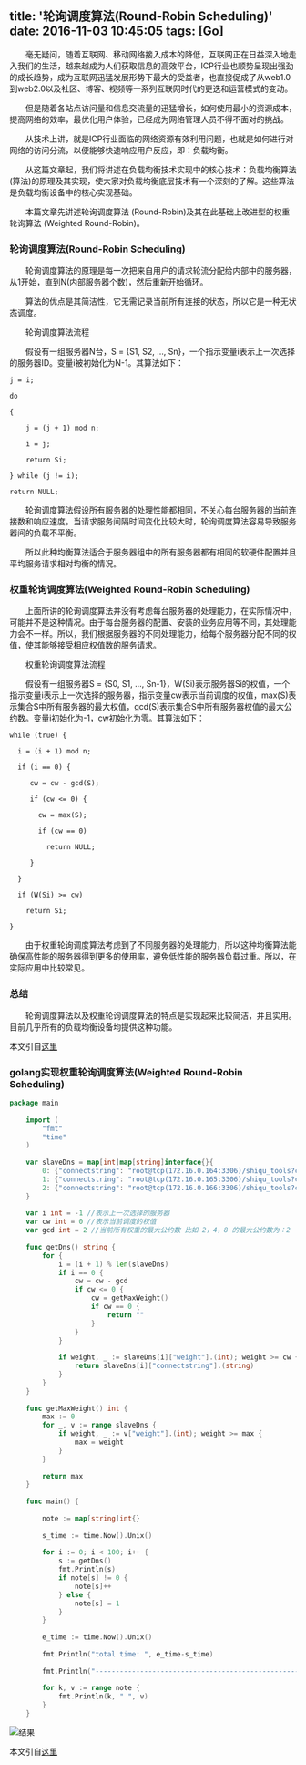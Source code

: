 title: '轮询调度算法(Round-Robin Scheduling)'
date: 2016-11-03 10:45:05
tags: [Go]
---

　　毫无疑问，随着互联网、移动网络接入成本的降低，互联网正在日益深入地走入我们的生活，越来越成为人们获取信息的高效平台，ICP行业也顺势呈现出强劲的成长趋势，成为互联网迅猛发展形势下最大的受益者，也直接促成了从web1.0到web2.0以及社区、博客、视频等一系列互联网时代的更迭和运营模式的变动。

　　但是随着各站点访问量和信息交流量的迅猛增长，如何使用最小的资源成本，提高网络的效率，最优化用户体验，已经成为网络管理人员不得不面对的挑战。

　　从技术上讲，就是ICP行业面临的网络资源有效利用问题，也就是如何进行对网络的访问分流，以便能够快速响应用户反应，即：负载均衡。

<!-- more -->
　　从这篇文章起，我们将讲述在负载均衡技术实现中的核心技术：负载均衡算法(算法)的原理及其实现，使大家对负载均衡底层技术有一个深刻的了解。这些算法是负载均衡设备中的核心实现基础。

　　本篇文章先讲述轮询调度算法 (Round-Robin)及其在此基础上改进型的权重轮询算法 (Weighted Round-Robin)。
　　
### 轮询调度算法(Round-Robin Scheduling)

　　轮询调度算法的原理是每一次把来自用户的请求轮流分配给内部中的服务器，从1开始，直到N(内部服务器个数)，然后重新开始循环。

　　算法的优点是其简洁性，它无需记录当前所有连接的状态，所以它是一种无状态调度。

　　轮询调度算法流程

　　假设有一组服务器N台，S = {S1, S2, …, Sn}，一个指示变量i表示上一次选择的服务器ID。变量i被初始化为N-1。其算法如下：

```
j = i;

do

{

	j = (j + 1) mod n;

	i = j;

	return Si;

} while (j != i);

return NULL;
```

　　轮询调度算法假设所有服务器的处理性能都相同，不关心每台服务器的当前连接数和响应速度。当请求服务间隔时间变化比较大时，轮询调度算法容易导致服务器间的负载不平衡。

　　所以此种均衡算法适合于服务器组中的所有服务器都有相同的软硬件配置并且平均服务请求相对均衡的情况。
　　
### 权重轮询调度算法(Weighted Round-Robin Scheduling)

　　上面所讲的轮询调度算法并没有考虑每台服务器的处理能力，在实际情况中，可能并不是这种情况。由于每台服务器的配置、安装的业务应用等不同，其处理能力会不一样。所以，我们根据服务器的不同处理能力，给每个服务器分配不同的权值，使其能够接受相应权值数的服务请求。

　　权重轮询调度算法流程

　　假设有一组服务器S = {S0, S1, …, Sn-1}，W(Si)表示服务器Si的权值，一个指示变量i表示上一次选择的服务器，指示变量cw表示当前调度的权值，max(S)表示集合S中所有服务器的最大权值，gcd(S)表示集合S中所有服务器权值的最大公约数。变量i初始化为-1，cw初始化为零。其算法如下：

```
while (true) {

  i = (i + 1) mod n;

  if (i == 0) {

     cw = cw - gcd(S);

     if (cw <= 0) {

       cw = max(S);

       if (cw == 0)

         return NULL;

     }

  }

  if (W(Si) >= cw)

    return Si;

}
```

　　由于权重轮询调度算法考虑到了不同服务器的处理能力，所以这种均衡算法能确保高性能的服务器得到更多的使用率，避免低性能的服务器负载过重。所以，在实际应用中比较常见。

### 总结

　　轮询调度算法以及权重轮询调度算法的特点是实现起来比较简洁，并且实用。目前几乎所有的负载均衡设备均提供这种功能。

本文引自[这里](http://blog.163.com/s_u/blog/static/1330836720105233102894/)

### golang实现权重轮询调度算法(Weighted Round-Robin Scheduling)

```go
package main
     
    import (
    	"fmt"
    	"time"
    )
     
    var slaveDns = map[int]map[string]interface{}{
    	0: {"connectstring": "root@tcp(172.16.0.164:3306)/shiqu_tools?charset=utf8", "weight": 2},
    	1: {"connectstring": "root@tcp(172.16.0.165:3306)/shiqu_tools?charset=utf8", "weight": 4},
    	2: {"connectstring": "root@tcp(172.16.0.166:3306)/shiqu_tools?charset=utf8", "weight": 8},
    }
     
    var i int = -1 //表示上一次选择的服务器
    var cw int = 0 //表示当前调度的权值
    var gcd int = 2 //当前所有权重的最大公约数 比如 2，4，8 的最大公约数为：2
     
    func getDns() string {
    	for {
    		i = (i + 1) % len(slaveDns)
    		if i == 0 {
    			cw = cw - gcd
    			if cw <= 0 {
    				cw = getMaxWeight()
    				if cw == 0 {
    					return ""
    				}
    			}
    		}
     
    		if weight, _ := slaveDns[i]["weight"].(int); weight >= cw {
    			return slaveDns[i]["connectstring"].(string)
    		}
    	}
    }
     
    func getMaxWeight() int {
    	max := 0
    	for _, v := range slaveDns {
    		if weight, _ := v["weight"].(int); weight >= max {
    			max = weight
    		}
    	}
     
    	return max
    }
     
    func main() {
     
    	note := map[string]int{}
     
    	s_time := time.Now().Unix()
     
    	for i := 0; i < 100; i++ {
    		s := getDns()
    		fmt.Println(s)
    		if note[s] != 0 {
    			note[s]++
    		} else {
    			note[s] = 1
    		}
    	}
     
    	e_time := time.Now().Unix()
     
    	fmt.Println("total time: ", e_time-s_time)
     
    	fmt.Println("--------------------------------------------------")
     
    	for k, v := range note {
    		fmt.Println(k, " ", v)
    	}
    }
```

![结果](/images/round-robin-scheduling.png)

本文引自[这里](http://studygolang.com/articles/8940)



